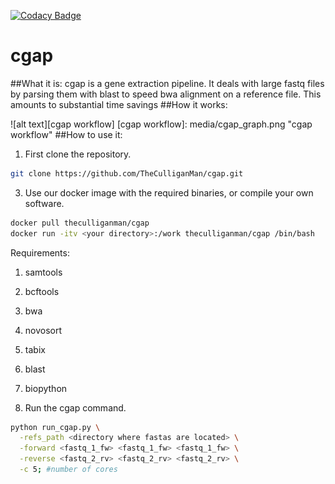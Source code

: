 [![Codacy Badge](https://api.codacy.com/project/badge/Grade/1b52bcb34a74497fa04336c3234b8321)](https://www.codacy.com/app/rrculligan/cgap?utm_source=github.com&amp;utm_medium=referral&amp;utm_content=TheCulliganMan/cgap&amp;utm_campaign=Badge_Grade)
# cgap
##What it is:
cgap is a gene extraction pipeline.  It deals with large fastq files by parsing
them with blast to speed bwa alignment on a reference file.  This amounts to
substantial time savings
##How it works:

![alt text][cgap workflow]
[cgap workflow]: media/cgap_graph.png "cgap workflow"
##How to use it:
1. First clone the repository.

  ```bash
  git clone https://github.com/TheCulliganMan/cgap.git
  ```

3. Use our docker image with the required binaries, or compile your own software.

  ```bash
  docker pull theculliganman/cgap
  docker run -itv <your directory>:/work theculliganman/cgap /bin/bash
  ```
  Requirements:
  1. samtools
  2. bcftools
  3. bwa
  4. novosort
  5. tabix
  6. blast
  7. biopython


3. Run the cgap command.

  ```bash
  python run_cgap.py \
    -refs_path <directory where fastas are located> \
    -forward <fastq_1_fw> <fastq_1_fw> <fastq_1_fw> \
    -reverse <fastq_2_rv> <fastq_2_rv> <fastq_2_rv> \
    -c 5; #number of cores
  ```
